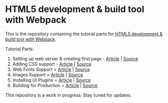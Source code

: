 # HTML5 development & build tool with Webpack

This is the repository containing the tutorial parts for [HTML5 development & build tool with Webpack](https://www.michaelsyap.com/posts/2021/webpack-html5-development-intro). 


Tutorial Parts:

1. Setting up web server & creating first page - [Article](https://www.michaelsyap.com/posts/2021/webpack-html5-development-pt1) | [Source](/part-1-setup)
2. Adding CSS support - [Article](https://www.michaelsyap.com/posts/2021/webpack-html5-development-pt2) | [Source](/part-2-css)
3. Web Fonts Support = [Article](https://www.michaelsyap.com/posts/2021/webpack-html5-development-pt3) | [Source](/part-3-fonts)
4. Images Support = [Article](https://www.michaelsyap.com/posts/2021/webpack-html5-development-pt4) | [Source](/part-4-images)
5. Installing UI Plugins = [Article](https://www.michaelsyap.com/posts/2021/webpack-html5-development-pt5) | [Source](/part-5-plugins)
6. Building for Production = [Article](https://www.michaelsyap.com/posts/2021/webpack-html5-development-pt6) | [Source](/part-6-build)

This repository is a work in progress. Stay tuned for updates.